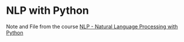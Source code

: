 # NLP with Python

Note and File from the course [NLP - Natural Language Processing with Python](https://www.udemy.com/course/nlp-natural-language-processing-with-python/)
